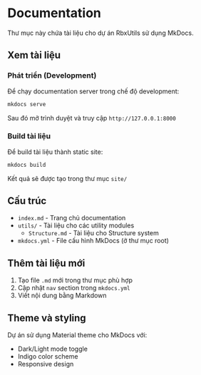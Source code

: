 # Documentation

Thư mục này chứa tài liệu cho dự án RbxUtils sử dụng MkDocs.

## Xem tài liệu

### Phát triển (Development)
Để chạy documentation server trong chế độ development:

```bash
mkdocs serve
```

Sau đó mở trình duyệt và truy cập `http://127.0.0.1:8000`

### Build tài liệu
Để build tài liệu thành static site:

```bash
mkdocs build
```

Kết quả sẽ được tạo trong thư mục `site/`

## Cấu trúc

- `index.md` - Trang chủ documentation
- `utils/` - Tài liệu cho các utility modules
  - `Structure.md` - Tài liệu cho Structure system
- `mkdocs.yml` - File cấu hình MkDocs (ở thư mục root)

## Thêm tài liệu mới

1. Tạo file `.md` mới trong thư mục phù hợp
2. Cập nhật `nav` section trong `mkdocs.yml`
3. Viết nội dung bằng Markdown

## Theme và styling

Dự án sử dụng Material theme cho MkDocs với:
- Dark/Light mode toggle
- Indigo color scheme
- Responsive design
